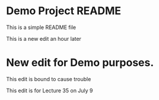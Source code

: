 # Demo Project README

This is a simple README file

This is a new edit an hour later

# New edit for Demo purposes.
This edit is bound to cause trouble

This edit is for Lecture 35 on July 9
